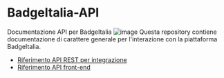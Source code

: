 # BadgeItalia-API
Documentazione API per BadgeItalia
![image](https://user-images.githubusercontent.com/15046219/166956897-414a086a-e6b6-4c28-a7e6-8ea179fea696.png)
Questa repository contiene documentazione di carattere generale per l'interazione con la piattaforma BadgeItalia.

- [Riferimento API REST per integrazione](REST_API.md)
- [Riferimento API front-end](API-Visualizzazione.md)
